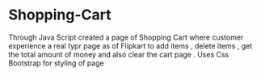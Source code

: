 # Shopping-Cart
 Through Java Script created a page of Shopping Cart where customer experience a real typr page as of Flipkart to add items , delete items , get the total amount of money and also clear the cart page .
 Uses Css Bootstrap for styling of page 

